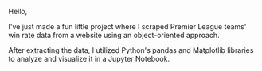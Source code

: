 Hello, 

I've just made a fun little project where I scraped Premier League teams' win rate data from a website using an object-oriented approach. 

After extracting the data, I utilized Python's pandas and Matplotlib libraries to analyze and visualize it in a Jupyter Notebook.

